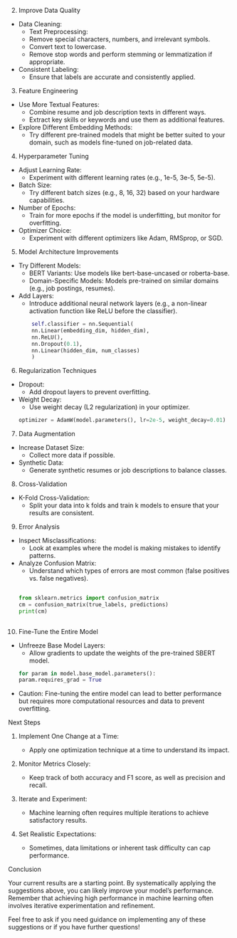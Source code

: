 2. Improve Data Quality

- Data Cleaning:
    - Text Preprocessing:
    - Remove special characters, numbers, and irrelevant symbols.
    - Convert text to lowercase.
    - Remove stop words and perform stemming or lemmatization if appropriate.
- Consistent Labeling:
    - Ensure that labels are accurate and consistently applied.

3. Feature Engineering

- Use More Textual Features:
    - Combine resume and job description texts in different ways.
    - Extract key skills or keywords and use them as additional features.
- Explore Different Embedding Methods:
    - Try different pre-trained models that might be better suited to your domain, such as models fine-tuned on
      job-related data.

4. Hyperparameter Tuning

- Adjust Learning Rate:
    - Experiment with different learning rates (e.g., 1e-5, 3e-5, 5e-5).
- Batch Size:
    - Try different batch sizes (e.g., 8, 16, 32) based on your hardware capabilities.
- Number of Epochs:
    - Train for more epochs if the model is underfitting, but monitor for overfitting.
- Optimizer Choice:
    - Experiment with different optimizers like Adam, RMSprop, or SGD.

5. Model Architecture Improvements

- Try Different Models:
    - BERT Variants: Use models like bert-base-uncased or roberta-base.
    - Domain-Specific Models: Models pre-trained on similar domains (e.g., job postings, resumes).
- Add Layers:
    - Introduce additional neural network layers (e.g., a non-linear activation function like ReLU before the
      classifier).
    ```python
        self.classifier = nn.Sequential(
        nn.Linear(embedding_dim, hidden_dim),
        nn.ReLU(),
        nn.Dropout(0.1),
        nn.Linear(hidden_dim, num_classes)
        )
    ```

6. Regularization Techniques

- Dropout:
    - Add dropout layers to prevent overfitting.
- Weight Decay:
    - Use weight decay (L2 regularization) in your optimizer.
    ```python
    optimizer = AdamW(model.parameters(), lr=2e-5, weight_decay=0.01)
    ```

7. Data Augmentation

- Increase Dataset Size:
    - Collect more data if possible.
- Synthetic Data:
    - Generate synthetic resumes or job descriptions to balance classes.

8. Cross-Validation

- K-Fold Cross-Validation:
    - Split your data into k folds and train k models to ensure that your results are consistent.

9. Error Analysis

- Inspect Misclassifications:
    - Look at examples where the model is making mistakes to identify patterns.
- Analyze Confusion Matrix:
    - Understand which types of errors are most common (false positives vs. false negatives).
  ```python
    
  from sklearn.metrics import confusion_matrix
  cm = confusion_matrix(true_labels, predictions)
  print(cm)
    
  ```

10. Fine-Tune the Entire Model

- Unfreeze Base Model Layers:
    - Allow gradients to update the weights of the pre-trained SBERT model.
  ```python
  for param in model.base_model.parameters():
  param.requires_grad = True
  ```
- Caution: Fine-tuning the entire model can lead to better performance but requires more computational resources and
  data to prevent overfitting.

Next Steps

1. Implement One Change at a Time:
    - Apply one optimization technique at a time to understand its impact.

2. Monitor Metrics Closely:
    - Keep track of both accuracy and F1 score, as well as precision and recall.

3. Iterate and Experiment:
    - Machine learning often requires multiple iterations to achieve satisfactory results.

4. Set Realistic Expectations:
    - Sometimes, data limitations or inherent task difficulty can cap performance.

Conclusion

Your current results are a starting point. By systematically applying the suggestions above, you can likely improve your
model’s performance. Remember that achieving high performance in machine learning often involves iterative
experimentation and refinement.

Feel free to ask if you need guidance on implementing any of these suggestions or if you have further questions!